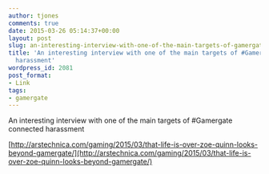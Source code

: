 ```yaml
---
author: tjones
comments: true
date: 2015-03-26 05:14:37+00:00
layout: post
slug: an-interesting-interview-with-one-of-the-main-targets-of-gamergate-connected-harassment
title: 'An interesting interview with one of the main targets of #Gamergate connected
  harassment'
wordpress_id: 2081
post_format:
- Link
tags:
- gamergate
---
```


An interesting interview with one of the main targets of #Gamergate connected harassment

[http://arstechnica.com/gaming/2015/03/that-life-is-over-zoe-quinn-looks-beyond-gamergate/](http://arstechnica.com/gaming/2015/03/that-life-is-over-zoe-quinn-looks-beyond-gamergate/)
